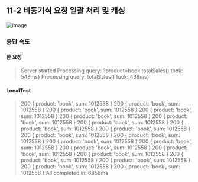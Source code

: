 ## 11-2 비동기식 요청 일괄 처리 및 캐싱

![image](https://user-images.githubusercontent.com/56504493/227983856-cb649b6d-e0e8-45ac-9c67-33bd60915170.png)

### 응답 속도

#### 한 요청

> Server started
> Processing query: ?product=book
> totalSales() took: 548ms}
> Processing query:
> totalSales() took: 439ms}

#### LocalTest

> 200 { product: 'book', sum: 1012558 }
> 200 { product: 'book', sum: 1012558 }
> 200 { product: 'book', sum: 1012558 }
> 200 { product: 'book', sum: 1012558 }
> 200 { product: 'book', sum: 1012558 }
> 200 { product: 'book', sum: 1012558 }
> 200 { product: 'book', sum: 1012558 }
> 200 { product: 'book', sum: 1012558 }
> 200 { product: 'book', sum: 1012558 }
> 200 { product: 'book', sum: 1012558 }
> 200 { product: 'book', sum: 1012558 }
> 200 { product: 'book', sum: 1012558 }
> 200 { product: 'book', sum: 1012558 }
> 200 { product: 'book', sum: 1012558 }
> 200 { product: 'book', sum: 1012558 }
> 200 { product: 'book', sum: 1012558 }
> 200 { product: 'book', sum: 1012558 }
> 200 { product: 'book', sum: 1012558 }
> 200 { product: 'book', sum: 1012558 }
> 200 { product: 'book', sum: 1012558 }
> All completed in: 6858ms
